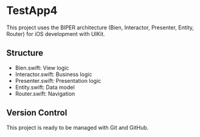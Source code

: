 # TestApp4

This project uses the BIPER architecture (Bien, Interactor, Presenter, Entity, Router) for iOS development with UIKit.

## Structure
- Bien.swift: View logic
- Interactor.swift: Business logic
- Presenter.swift: Presentation logic
- Entity.swift: Data model
- Router.swift: Navigation

## Version Control
This project is ready to be managed with Git and GitHub.

